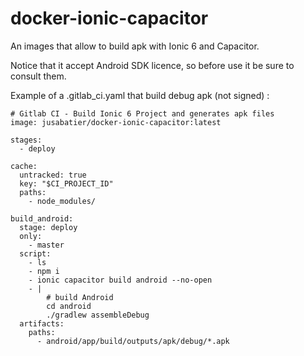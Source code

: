 # docker-ionic-capacitor

An images that allow to build apk with Ionic 6 and Capacitor.

Notice that it accept Android SDK licence, so before use it be sure to consult them.

Example of a .gitlab_ci.yaml that build debug apk (not signed) : 

```
# Gitlab CI - Build Ionic 6 Project and generates apk files
image: jusabatier/docker-ionic-capacitor:latest

stages:
  - deploy

cache:
  untracked: true
  key: "$CI_PROJECT_ID"
  paths:
    - node_modules/

build_android:
  stage: deploy
  only:
    - master
  script:
    - ls
    - npm i
    - ionic capacitor build android --no-open
    - |
        # build Android
        cd android
        ./gradlew assembleDebug                
  artifacts:
    paths:
      - android/app/build/outputs/apk/debug/*.apk
```
